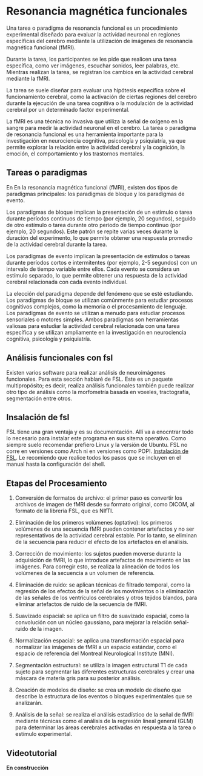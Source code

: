 # Resonancia magnética funcionales

Una tarea o paradigma de resonancia funcional es un procedimiento experimental diseñado para evaluar la actividad neuronal en regiones específicas del cerebro mediante la utilización de imágenes de resonancia magnética funcional (fMRI).

Durante la tarea, los participantes se les pide que realicen una tarea específica, como ver imágenes, escuchar sonidos, leer palabras, etc. Mientras realizan la tarea, se registran los cambios en la actividad cerebral mediante la fMRI.

La tarea se suele diseñar para evaluar una hipótesis específica sobre el funcionamiento cerebral, como la activación de ciertas regiones del cerebro durante la ejecución de una tarea cognitiva o la modulación de la actividad cerebral por un determinado factor experimental.

La fMRI es una técnica no invasiva que utiliza la señal de oxígeno en la sangre para medir la actividad neuronal en el cerebro. La tarea o paradigma de resonancia funcional es una herramienta importante para la investigación en neurociencia cognitiva, psicología y psiquiatría, ya que permite explorar la relación entre la actividad cerebral y la cognición, la emoción, el comportamiento y los trastornos mentales.

## Tareas o paradigmas

En En la resonancia magnética funcional (fMRI), existen dos tipos de paradigmas principales: los paradigmas de bloque y los paradigmas de evento.

Los paradigmas de bloque implican la presentación de un estímulo o tarea durante períodos continuos de tiempo (por ejemplo, 20 segundos), seguido de otro estímulo o tarea durante otro período de tiempo continuo (por ejemplo, 20 segundos). Este patrón se repite varias veces durante la duración del experimento, lo que permite obtener una respuesta promedio de la actividad cerebral durante la tarea.

Los paradigmas de evento implican la presentación de estímulos o tareas durante períodos cortos e intermitentes (por ejemplo, 2-5 segundos) con un intervalo de tiempo variable entre ellos. Cada evento se considera un estímulo separado, lo que permite obtener una respuesta de la actividad cerebral relacionada con cada evento individual.

La elección del paradigma depende del fenómeno que se esté estudiando. Los paradigmas de bloque se utilizan comúnmente para estudiar procesos cognitivos complejos, como la memoria o el procesamiento de lenguaje. Los paradigmas de evento se utilizan a menudo para estudiar procesos sensoriales o motores simples. Ambos paradigmas son herramientas valiosas para estudiar la actividad cerebral relacionada con una tarea específica y se utilizan ampliamente en la investigación en neurociencia cognitiva, psicología y psiquiatría.

## Análisis funcionales con fsl

Existen varios software para realizar análisis de neuroimágenes funcionales. Para esta sección hablaré de FSL. Este es un paquete multipropósito; es decir, realiza análisis funcionales también puede realizar otro tipo de análisis como la morfometría basada en voxeles, tractografía, segmentación entre otros.

## Insalación de fsl
FSL tiene una gran ventaja y es su documentación. Allí va a enocntrar todo lo necesario para instalar este programa en sus sitema operativo. Como siempre suelo recomendar prefiero Linux y la versión de Ubuntu. FSL no corre en versiones como Arch ni en versiones como POP!. [Instalación de FSL](https://fsl.fmrib.ox.ac.uk/fsl/fslwiki/FslInstallation). Le recomiendo que realice todos los pasos que se incluyen en el manual hasta la configuración del shell.

## Etapas del Procesamiento
1. Conversión de formatos de archivo: el primer paso es convertir los archivos de imagen de fMRI desde su formato original, como DICOM, al formato de la librería FSL, que es NIfTI.

2. Eliminación de los primeros volúmenes (optativo): los primeros volúmenes de una secuencia fMRI pueden contener artefactos y no ser representativos de la actividad cerebral estable. Por lo tanto, se eliminan de la secuencia para reducir el efecto de los artefactos en el análisis.

3. Corrección de movimiento: los sujetos pueden moverse durante la adquisición de fMRI, lo que introduce artefactos de movimiento en las imágenes. Para corregir esto, se realiza la alineación de todos los volúmenes de la secuencia a un volumen de referencia.

4. Eliminación de ruido: se aplican técnicas de filtrado temporal, como la regresión de los efectos de la señal de los movimientos o la eliminación de las señales de los ventrículos cerebrales y otros tejidos blandos, para eliminar artefactos de ruido de la secuencia de fMRI.

5. Suavizado espacial: se aplica un filtro de suavizado espacial, como la convolución con un núcleo gaussiano, para mejorar la relación señal-ruido de la imagen.

6. Normalización espacial: se aplica una transformación espacial para normalizar las imágenes de fMRI a un espacio estándar, como el espacio de referencia del Montreal Neurological Institute (MNI).

7. Segmentación estructural: se utiliza la imagen estructural T1 de cada sujeto para segmentar las diferentes estructuras cerebrales y crear una máscara de materia gris para su posterior análisis.

8. Creación de modelos de diseño: se crea un modelo de diseño que describe la estructura de los eventos o bloques experimentales que se analizarán.

9. Análisis de la señal: se realiza el análisis estadístico de la señal de fMRI mediante técnicas como el análisis de la regresión lineal general (GLM) para determinar las áreas cerebrales activadas en respuesta a la tarea o estímulo experimental.

## Videotutorial

**En construcción**
